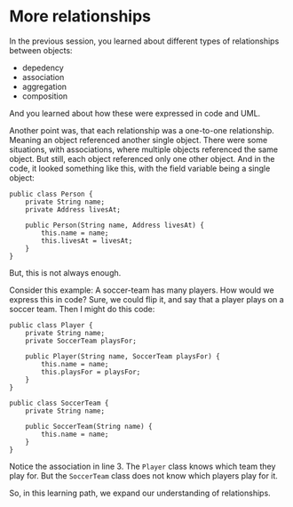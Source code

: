 # More relationships

In the previous session, you learned about different types of relationships between objects:

- depedency
- association
- aggregation
- composition

And you learned about how these were expressed in code and UML.

Another point was, that each relationship was a one-to-one relationship. Meaning an object referenced another single object. There were some situations, with associations, where multiple objects referenced the same object. But still, each object referenced only one other object. And in the code, it looked something like this, with the field variable being a single object:

```java{3}
public class Person {
    private String name;
    private Address livesAt;

    public Person(String name, Address livesAt) {
        this.name = name;
        this.livesAt = livesAt;
    }
}
```

But, this is not always enough. 

Consider this example: A soccer-team has many players. How would we express this in code? Sure, we could flip it, and say that a player plays on a soccer team. Then I might do this code:

```java{3}
public class Player {
    private String name;
    private SoccerTeam playsFor;

    public Player(String name, SoccerTeam playsFor) {
        this.name = name;
        this.playsFor = playsFor;
    }
}

public class SoccerTeam {
    private String name;

    public SoccerTeam(String name) {
        this.name = name;
    }
}
```

Notice the association in line 3. The `Player` class knows which team they play for. But the `SoccerTeam` class does not know which players play for it.

So, in this learning path, we expand our understanding of relationships.
